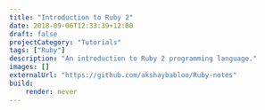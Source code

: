 ```yaml
---
title: "Introduction to Ruby 2"
date: 2018-09-06T12:33:39+12:00
draft: false
projectCategory: "Tutorials"
tags: ["Ruby"]
description: "An introduction to Ruby 2 programming language."
images: []
externalUrl: "https://github.com/akshaybabloo/Ruby-notes"
build:
    render: never
---
```

